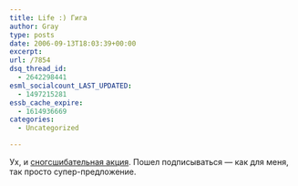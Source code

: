 ```yaml
---
title: Life :) Гига
author: Gray
type: posts
date: 2006-09-13T18:03:39+00:00
excerpt:
url: /7854
dsq_thread_id:
  - 2642298441
esml_socialcount_LAST_UPDATED:
  - 1497215281
essb_cache_expire:
  - 1614936669
categories:
  - Uncategorized

---
```








Ух, и <a href="http://www.life.com.ua/index.php?area=lifebox&lng=ru&page=14-14" target="_blank">сногсшибательная акция</a>. Пошел подписываться &#8212; как для меня, так просто супер-предложение.